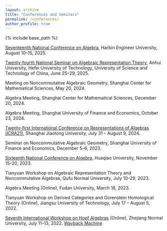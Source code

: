 ```yaml
---
layout: archive
title: "Conferences and Seminars"
permalink: /conferences/
author_profile: true
---
```


{% include base_path %}

[Seventeenth National Conference on Algebra](https://17thdaishu.hrbeu.edu.cn/), Harbin Engineer University, August 10–15, 2025.

[Twenty-fourth National Seminar on Algebraic Representation Theory](https://math.ahu.edu.cn/2025/0623/c10777a369127/page.htm), Anhui University, Hefei University of Technology, University of Science and Technology of China, June 25–29, 2025.

Meeting on Noncommutative Algebraic Geometry, Shanghai Center for Mathematical Sciences, May 20, 2024.

Algebra Meeting, Shanghai Center for Mathematical Sciences, December 20, 2024.

Algebra Meeting, Shanghai University of Finance and Economics, October 23, 2024.

[Twenty-first International Conference on Representations of Algebras (ICRA21)](https://icra21.sjtu.edu.cn/), Shanghai Jiaotong University, July 31 – August 9, 2024.

Seminar on Noncommutative Algebraic Geometry, Shanghai University of Finance and Economics, December 5–6, 2023.

[Sixteenth National Conference on Algebra](https://algebra2022.casconf.cn/), Huaqiao University, November 15–20, 2023.

Tianyuan Workshop on Algebraic Representation Theory and Noncommutative Algebras, Qufu Normal University, July 10–29, 2023.

Algebra Meeting (Online), Fudan University, March 18, 2023.

Tianyuan Workshop on Derived Categories and Gorenstein Homological Theory (Online), Jiangsu University of Technology, July 17 – August 5, 2022.

[Seventh International Workshop on Hopf Algebras](http://www.hopfalgebra2022.cn) (Online), Zhejiang Normal University, July 11–13, 2022. [Wayback Machine](https://web.archive.org/web/20220802095237/http://www.hopfalgebra2022.cn/)
